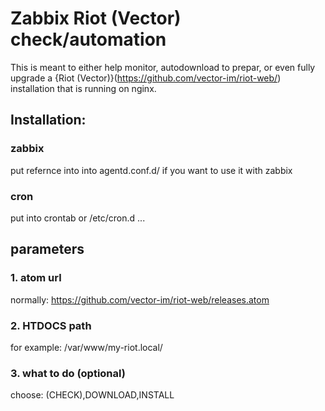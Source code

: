 # Zabbix Riot (Vector) check/automation
This is meant to either help monitor, autodownload to prepar, or even fully upgrade a {Riot (Vector)}(https://github.com/vector-im/riot-web/) installation that is running on nginx.

## Installation:
### zabbix
put refernce into into agentd.conf.d/ if you want to use it with zabbix
### cron
put into crontab or /etc/cron.d ...

## parameters
### 1. atom url
normally: https://github.com/vector-im/riot-web/releases.atom
### 2. HTDOCS path
for example: /var/www/my-riot.local/
### 3. what to do (optional)
choose: (CHECK),DOWNLOAD,INSTALL

